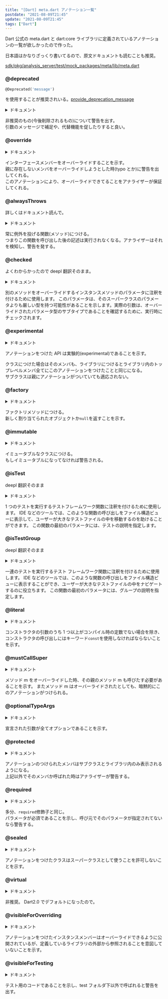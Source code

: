 ```yaml
---
title: "[Dart] meta.dart アノテーション一覧"
postdate: "2021-08-09T21:45"
update: "2021-08-09T21:45"
tags: ["Dart"]
---
```


Dart 公式の meta.dart と dart:core ライブラリに定義されているアノテーションの一覧が欲しかったので作った。

日本語はかなりざっくり書いてるので、原文ドキュメントも読むことも推奨。

[sdk/pkg/analysis_server/test/mock_packages/meta/lib/meta.dart](https://github.com/dart-lang/sdk/blob/5208456b5af83120d0cb21c6a2a4d2f07e9c89e6/pkg/analysis_server/test/mock_packages/meta/lib/meta.dart)

### @deprecated

```dart
@Deprecated('message')
```

を使用することが推奨されいる。[provide_deprecation_message](https://dart-lang.github.io/linter/lints/provide_deprecation_message.html)

<details>
  <summary>ドキュメント</summary> 
Create a deprecation annotation which specifies the migration path and expiration of the annotated feature.
The message argument should be readable by programmers, and should state an alternative feature (if available) as well as when an annotated feature is expected to be removed
</details>

非推奨のもの(今後削除されるもの)について警告を出す。  
引数のメッセージで補足や、代替機能を促したりすると良い。

### @override

<details>
  <summary>ドキュメント</summary>
Annotation on an instance members which override an interface member.
Annotations have no effect on the meaning of a Dart program. This annotation is recognized by the Dart analyzer, and it allows the analyzer to provide hints or warnings for some potential problems of an otherwise valid program. As such, the meaning of this annotation is defined by the Dart analyzer.
The @override annotation expresses the intent that a declaration should override an interface method, something which is not visible from the declaration itself. This extra information allows the analyzer to provide a warning when that intent is not satisfied, where a member is intended to override a superclass member or implement an interface member, but fails to do so. Such a situation can arise if a member name is mistyped, or if the superclass renames the member.
The @override annotation applies to instance methods, instance getters, instance setters and instance variables (fields). When applied to an instance variable, it means that the variable's implicit getter and setter (if any) are marked as overriding. It has no effect on the variable itself.
Further lints  can be used to enable more warnings based on @override annotations.
</details>

インターフェースメンバーをオーバーライドすることを示す。  
親に存在しないメンバをオーバーライドしようとした時(typo とか)に警告を出してくれる。  
このアノテーションにより、オーバーライドできてることをアナライザーが保証してくれる。

### @alwaysThrows

詳しくはドキュメント読んで。

<details>
  <summary>ドキュメント</summary>
Used to annotate a function f. Indicates that f always throws an exception. Any functions that override f, in class inheritance, are also expected to conform to this contract.
Tools, such as the analyzer, can use this to understand whether a block of code "exits". For example:

```dart
@alwaysThrows toss() { throw 'Thrown'; }

int fn(bool b) {
  if (b) {
    return 0;
  } else {
    toss();
    print("Hello.");
  }
}
```

Without the annotation on toss, it would look as though fn doesn't always return a value. The annotation shows that fn does always exit. In addition, the annotation reveals that any statements following a call to toss (like the print call) are dead code.
Tools, such as the analyzer, can also expect this contract to be enforced; that is, tools may emit warnings if a function with this annotation doesn't always throw.

</details>

常に例外を投げる関数(メソッド)につける。  
つまりこの関数を呼び出した後の記述は実行されなくなる。アナライザーはそれを検知し、警告を発する。

### @checked

よくわからかったので deepl 翻訳そのまま。

<details>
  <summary>ドキュメント</summary>
Used to annotate a parameter of an instance method that overrides another method.
Indicates that this parameter may have a tighter type than the parameter on its superclass. The actual argument will be checked at runtime to ensure it is a subtype of the overridden parameter type.
</details>

別のメソッドをオーバーライドするインスタンスメソッドのパラメータに注釈を付けるために使用します。
このパラメータは、そのスーパークラスのパラメータよりも厳しい型を持つ可能性があることを示します。実際の引数は、オーバーライドされたパラメータ型のサブタイプであることを確認するために、実行時にチェックされます。

### @experimental

<details>
  <summary>ドキュメント</summary>
Used to annotate a library, or any declaration that is part of the public interface of a library (such as top-level members, class members, and function parameters) to indicate that the annotated API is experimental and may be removed or changed at any-time without updating the version of the containing package, despite the fact that it would otherwise be a breaking change.
If the annotation is applied to a library then it is equivalent to applying the annotation to all of the top-level members of the library. Applying the annotation to a class does not apply the annotation to subclasses, but does apply the annotation to members of the class.
Tools, such as the analyzer, can provide feedback if
the annotation is associated with a declaration that is not part of the public interface of a library (such as a local variable or a declaration that is private) or a directive other than the first directive in the library, or
the declaration is referenced by a package that has not explicitly indicated its intention to use experimental APIs (details TBD).
</details>

アノテーションをつけた API は実験的(experimental)であることを示す。

クラスにつけた場合はそのメンバも、ライブラリにつけるとライブラリ内のトップレベルメンバ全てにこのアノテーションをつけたことと同じになる。  
サブクラスは親にアノテーションがついていても適応されない。

### @factory

<details>
  <summary>ドキュメント</summary>
Used to annotate an instance or static method m. Indicates that m must either be abstract or must return a newly allocated object or null. In addition, every method that either implements or overrides m is implicitly annotated with this same annotation.
Tools, such as the analyzer, can provide feedback if
the annotation is associated with anything other than a method, or
a method that has this annotation can return anything other than a newly allocated object or `null`.
</details>

ファクトリメソッドにつける。  
新しく割り当てられたオブジェクトか`null`を返すことを示す。

### @immutable

<details>
  <summary>ドキュメント</summary>
Used to annotate a class C. Indicates that C and all subtypes of C must be immutable.
A class is immutable if all of the instance fields of the class, whether defined directly or inherited, are final.
Tools, such as the analyzer, can provide feedback if
the annotation is associated with anything other than a class, or
a class that has this annotation or extends, implements or mixes in a class that has this annotation is not immutable.
</details>

イミュータブルなクラスにつける。  
もしイミュータブルになってなければ警告される。

### @isTest

deepl 翻訳そのまま

<details>
  <summary>ドキュメント</summary>
Used to annotate a test framework function that runs a single test.
Tools, such as IDEs, can show invocations of such function in a file structure view to help the user navigating in large test files.
The first parameter of the function must be the description of the test.
</details>

1 つのテストを実行するテストフレームワーク関数に注釈を付けるために使用します。
IDE などのツールでは、このような関数の呼び出しをファイル構造ビューに表示して、ユーザーが大きなテストファイルの中を移動するのを助けることができます。
この関数の最初のパラメータには、テストの説明を指定します。

### @isTestGroup

deepl 翻訳そのまま

<details>
  <summary>ドキュメント</summary>
Used to annotate a test framework function that runs a group of tests.
Tools, such as IDEs, can show invocations of such function in a file structure view to help the user navigating in large test files.
The first parameter of the function must be the description of the group.
</details>

一連のテストを実行するテスト フレームワーク関数に注釈を付けるために使用します。
IDE などのツールでは、このような関数の呼び出しをファイル構造ビューに表示することができ、ユーザーが大きなテストファイルの中をナビゲートするのに役立ちます。
この関数の最初のパラメータには、グループの説明を指定します。

### @literal

<details>
  <summary>ドキュメント</summary>
Used to annotate a const constructor c. Indicates that any invocation of the constructor must use the keyword const unless one or more of the arguments to the constructor is not a compile-time constant.
Tools, such as the analyzer, can provide feedback if
the annotation is associated with anything other than a const constructor, or
an invocation of a constructor that has this annotation is not invoked using the `const` keyword unless one or more of the arguments to the constructor is not a compile-time constant.
</details>

コンストラクタの引数のうち 1 つ以上がコンパイル時の定数でない場合を除き、コンストラクタの呼び出しにはキーワード`const`を使用しなければならないことを示す。

### @mustCallSuper

<details>
  <summary>ドキュメント</summary>
Used to annotate an instance method m. Indicates that every invocation of a method that overrides m must also invoke m. In addition, every method that overrides m is implicitly annotated with this same annotation.
Note that private methods with this annotation cannot be validly overridden outside of the library that defines the annotated method.
Tools, such as the analyzer, can provide feedback if
the annotation is associated with anything other than an instance method, or
a method that overrides a method that has this annotation can return without invoking the overridden method.
</details>

メソッド m をオーバーライドした時、その親のメソッド m も呼びたす必要があることを示す。 またメソッド m はオーバーライドされたとしても、暗黙的にこのアノテーションがつけられる。

### @optionalTypeArgs

<details>
  <summary>ドキュメント</summary>
Used to annotate a class, mixin, extension, function, method, or typedef declaration C. Indicates that any type arguments declared on C are to be treated as optional.
Tools such as the analyzer and linter can use this information to suppress warnings that would otherwise require type arguments on C to be provided.
</details>

宣言された引数が全てオプションであることを示す。

### @protected

<details>
  <summary>ドキュメント</summary>
Used to annotate an instance member in a class or mixin which is meant to be visible only within the declaring library, and to other instance members of the class or mixin, and their subtypes.
If the annotation is on a field it applies to the getter, and setter if appropriate, that are induced by the field.
Indicates that the annotated instance member (method, getter, setter, operator, or field) m in a class or mixin C should only be referenced in specific locations. A reference from within the library in which C is declared is valid. Additionally, a reference from within an instance member in C, or a class that extends, implements, or mixes in C (either directly or indirectly) or a mixin that uses C as a superclass constraint is valid. Additionally a reference from within an instance member in an extension that applies to C is valid.
Additionally restricts the instance of C on which m is referenced: a reference to m should either be in the same library in which C is declared, or should refer to this.m (explicitly or implicitly), and not m on any other instance of C.
Tools, such as the analyzer, can provide feedback if
the annotation is associated with anything other than an instance member, or
a reference to a member `m` which has this annotation, declared in a class or mixin `C`, is found outside of the declaring library and outside of an instance member in any class that extends, implements, or mixes in `C` or any mixin that uses `C` as a superclass constraint, or
a reference to a member `m` which has this annotation, declared in a class or mixin `C`, is found outside of the declaring library and the receiver is something other than `this`.
</details>

アノテーションのつけられたメンバはサブクラスとライブラリ内のみ表示されるようになる。  
上記以外でそのメンバか呼ばれた時はアナライザーが警告する。

### @required

<details>
  <summary>ドキュメント</summary>
Used to annotate a named parameter p in a method or function f. Indicates that every invocation of f must include an argument corresponding to p, despite the fact that p would otherwise be an optional parameter.
Tools, such as the analyzer, can provide feedback if
the annotation is associated with anything other than a named parameter,
the annotation is associated with a named parameter in a method `m1` that overrides a method `m0` and `m0` defines a named parameter with the same name that does not have this annotation, or
an invocation of a method or function does not include an argument corresponding to a named parameter that has this annotation.
</details>

多分、`required`修飾子と同じ。  
パラメータが必須であることを示し、呼び元でそのパラメータが指定されてないなら警告する。

### @sealed

<details>
  <summary>ドキュメント</summary>
Annotation marking a class as not allowed as a super-type.
Classes in the same package as the marked class may extend, implement or mix-in the annotated class.
Tools, such as the analyzer, can provide feedback if
the annotation is associated with anything other than a class,
the annotation is associated with a class `C`, and there is a class or mixin `D`, which extends, implements, mixes in, or constrains to `C`, and `C` and `D` are declared in different packages.
</details>

アノテーションをつけたクラスはスーパークラスとして使うことを許可しないことを示す。

### @virtual

<details>
  <summary>ドキュメント</summary>
Used to annotate a field that is allowed to be overridden in Strong Mode.
Deprecated: Most of strong mode is now the default in 2.0, but the notion of virtual fields was dropped, so this annotation no longer has any meaning. Uses of the annotation should be removed.
</details>

非推奨。
Dart2.0 でデフォルトになったので。

### @visibleForOverriding

<details>
  <summary>ドキュメント</summary>
Used to annotate an instance member that was made public so that it could be overridden but that is not intended to be referenced from outside the defining library.
Tools, such as the analyzer, can provide feedback if
the annotation is associated with a declaration other than a public instance member in a class or mixin, or
the member is referenced outside of the defining library.
</details>

アノテーションをつけたインスタンスメンバーはオーバーライドできるように公開されているが、定義しているライブラリの外部から参照されることを意図していないことを示す。

### @visibleForTesting

<details>
  <summary>ドキュメント</summary>
Used to annotate a declaration that was made public, so that it is more visible than otherwise necessary, to make code testable.
Tools, such as the analyzer, can provide feedback if
the annotation is associated with a declaration not in the `lib` folder of a package, or a private declaration, or a declaration in an unnamed static extension, or
the declaration is referenced outside of its defining library or a library which is in the `test` folder of the defining package.
</details>

テスト用のコードであることを示し、test フォルダ下以外で呼ばれると警告を出す。
